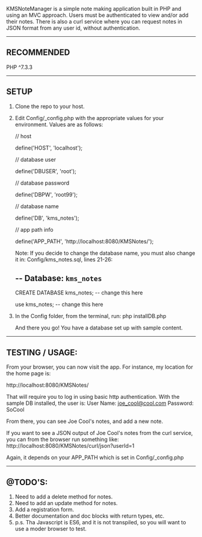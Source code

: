 KMSNoteManager is a simple note making application built in PHP and using an MVC approach.
Users must be authenticated to view and/or add their notes. There is also a curl service 
where you can request notes in JSON format from any user id, without authentication.

-------------------------------------------------------------------
RECOMMENDED
-------------------------------------------------------------------
PHP ^7.3.3

-------------------------------------------------------------------
SETUP
-------------------------------------------------------------------
1) Clone the repo to your host.

2) Edit Config/_config.php with the appropriate values for your environment.
   Values are as follows:
   
   // host
   
   define('HOST', 'localhost');

   // database user
   
   define('DBUSER', 'root');

   // database password
   
   define('DBPW', 'root99');

   // database name
   
   define('DB', 'kms_notes');

   // app path info
   
   define('APP_PATH', 'http://localhost:8080/KMSNotes/');
   
   Note: If you decide to change the database name, you must also change it in:
   Config/kms_notes.sql, lines 21-26:
   
   -- Database: `kms_notes`
   --

   CREATE DATABASE kms_notes; -- change this here

   use kms_notes; -- change this here
   
3) In the Config folder, from the terminal, run:
   php installDB.php
   
   And there you go! You have a database set up with sample content.


-------------------------------------------------------------------
TESTING / USAGE: 
-------------------------------------------------------------------

From your browser, you can now visit the app. For instance, my location
for the home page is:

http://localhost:8080/KMSNotes/

That will require you to log in using basic http authentication. With the sample
DB installed, the user is:
User Name: joe_cool@cool.com
Password: SoCool

From there, you can see Joe Cool's notes, and add a new note.

If you want to see a JSON output of Joe Cool's notes from the curl service, you can from the browser run
something like: http://localhost:8080/KMSNotes/curl/json?userId=1

Again, it depends on your APP_PATH which is set in Config/_config.php

-------------------------------------------------------------------
@TODO'S: 
-------------------------------------------------------------------
1) Need to add a delete method for notes.
2) Need to add an update method for notes.
3) Add a registration form.
4) Better documentation and doc blocks with return types, etc.
5) p.s. Tha Javascript is ES6, and it is not transpiled, so you will want to use a moder browser to test.

